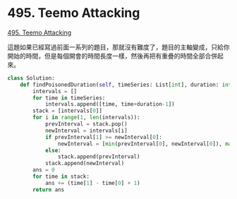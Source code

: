 # 495. Teemo Attacking

[495. Teemo Attacking](https://leetcode.com/problems/teemo-attacking/)

這題如果已經寫過前面一系列的題目，那就沒有難度了，題目的主軸變成，只給你開始的時間，但是每個開會的時間長度一樣，然後再把有重疊的時間全部合併起來。

```python
class Solution:
    def findPoisonedDuration(self, timeSeries: List[int], duration: int) -> int:
        intervals = []
        for time in timeSeries:
            intervals.append([time, time+duration-1])
        stack = [intervals[0]]
        for i in range(1, len(intervals)):
            prevInterval = stack.pop()
            newInterval = intervals[i]
            if prevInterval[1] >= newInterval[0]:
                newInterval = [min(prevInterval[0], newInterval[0]), max(prevInterval[1], newInterval[1])]
            else:
                stack.append(prevInterval)
            stack.append(newInterval)
        ans = 0
        for time in stack:
            ans += (time[1] - time[0] + 1)
        return ans
```



